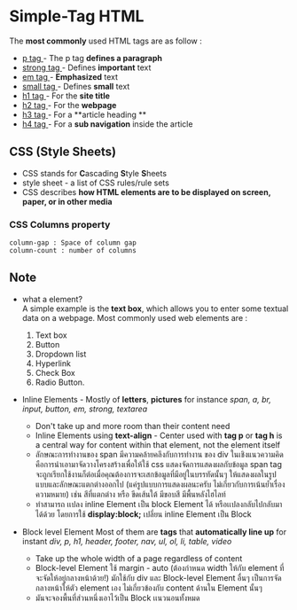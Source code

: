 # Simple-Tag HTML
The __most commonly__ used HTML tags are as follow :
- [p tag ](https://www.w3schools.com/tags/tag_p.asp)  - The p tag  **defines a paragraph** 
- [strong tag ](https://www.w3schools.com/tags/tag_strong.asp) - Defines **important** text 
- [em tag ](https://www.w3schools.com/tags/tag_em.asp) - **Emphasized** text 
- [small tag ](https://www.w3schools.com/tags/tag_small.asp) - Defines **small** text 
- [h1 tag ](https://www.w3schools.com/tags/tag_hn.asp) - For the **site title** 
- [h2 tag ](https://www.w3schools.com/tags/tag_hn.asp) - For the **webpage** 
- [h3 tag ](https://www.w3schools.com/tags/tag_hn.asp) - For a **article heading **
- [h4 tag ](https://www.w3schools.com/tags/tag_hn.asp) - For a **sub navigation** inside the article 

## CSS (Style Sheets)
- CSS stands for **C**ascading **S**tyle **S**heets
- style sheet - a list of CSS rules/rule sets
- CSS describes **how HTML elements are to be displayed on screen, paper, or in other media**

### CSS Columns property
```
column-gap : Space of column gap
column-count : number of columns  
```

## Note
 - what a element? <br>
    A simple example is the **text box**, which allows you to enter some textual data on a webpage. Most commonly used web elements are :
    1. Text box
    2. Button
    3. Dropdown list
    4. Hyperlink
    5. Check Box
    6. Radio Button.

 - Inline Elements - Mostly of **letters**, **pictures** for instance *span, a, br, input, button, em, strong, textarea*
    - Don't take up and more room than their content need 
    - Inline Elements using **text-align** - Center used with **tag p** or **tag h** is a central way for content within that element, not the element itself
    - ลักษณะการทำงานของ span มีความคล้ายคลึงกับการทำงาน ของ div ในเชิงแนวความคิด คือการนำเอามาจัดวางโครงสร้างเพื่อให้ใช้ css แสดงจัดการแสดงผลกับข้อมูล span tag จะถูกเรียกใช้งานก็ต่อเมื่อคุณต้องการจะเสกข้อมูลที่มีอยู่ในบรรทัดนั้นๆ ให้แสดงผลในรูปแบบและลักษณะแตกต่างออกไป (แค่รูปแบบการแสดงผลนะครับ ไม่เกี่ยวกับการเน้นย้ำเรื่องความหมาย) เช่น สีที่แตกต่าง หรือ ขีดเส้นใต้ มีขอบสี มีพื้นหลังไฮไลท์
    - ทำสามารถ เเปลง inline Element เป็น block Element ได้ หรือเเปลงกลับไปกลับมาได้ด้วย โดยการใช้ **display:block;** เปลี่ยน inline Element เป็น Block

- Block level Element Most of them are __tags__ that **automatically line up** for instant *div, p, h1, header, footer, nav, ul, ol, li, table, video*
    - Take up the whole width of a page regardless of content
    - Block-level Element ใช้ margin - auto (ต้องกำหนด width ให้กับ element ที่จะจัดให้อยู่กลางหน้าด้วย!) มักใช้กับ div และ Block-level Element อื่นๆ เป็นการจัดกลางหน้าให้ตัว element เอง ไม่เกี่ยวข้องกับ content ด้านใน Element นั้นๆ
    - มันจะจองพื้นที่ส่วนหนึ่งเอาไว้เป็น Block เเนวนอนทั้งหมด